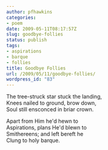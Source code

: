 ```yaml
---
author: pfhawkins
categories:
- poem
date: 2009-05-11T08:17:57Z
slug: goodbye-follies
status: publish
tags:
- aspirations
- barque
- follies
title: Goodbye Follies
url: /2009/05/11/goodbye-follies/
wordpress_id: "83"
---
```


The tree-struck star stuck the landing,  
Knees nailed to ground, brow down,  
Soul still ensconced in briar crown.

Apart from Him he'd hewn to  
Aspirations, plans He'd blewn to  
Smithereens; and left bereft he  
Clung to holy barque.
